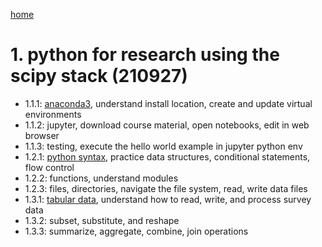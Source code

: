 [home](https://nils-holmberg.github.io/sfac-py/)

# 1. python for research using the scipy stack (210927)

- 1.1.1: [anaconda3](01-intro.html), understand install location, create and update virtual environments
- 1.1.2: jupyter, download course material, open notebooks, edit in web browser
- 1.1.3: testing, execute the hello world example in jupyter python env
- 1.2.1: [python syntax](02-syntax.html), practice data structures, conditional statements, flow control
- 1.2.2: functions, understand modules
- 1.2.3: files, directories, navigate the file system, read, write data files
- 1.3.1: [tabular data](03-tables.html), understand how to read, write, and process survey data
- 1.3.2: subset, substitute, and reshape
- 1.3.3: summarize, aggregate, combine, join operations
